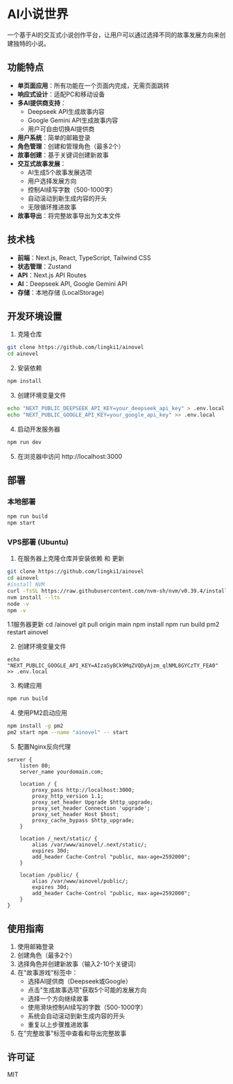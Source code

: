 # AI小说世界

一个基于AI的交互式小说创作平台，让用户可以通过选择不同的故事发展方向来创建独特的小说。

## 功能特点

- **单页面应用**：所有功能在一个页面内完成，无需页面跳转
- **响应式设计**：适配PC和移动设备
- **多AI提供商支持**：
  - Deepseek API生成故事内容
  - Google Gemini API生成故事内容
  - 用户可自由切换AI提供商
- **用户系统**：简单的邮箱登录
- **角色管理**：创建和管理角色（最多2个）
- **故事创建**：基于关键词创建新故事
- **交互式故事发展**：
  - AI生成5个故事发展选项
  - 用户选择发展方向
  - 控制AI续写字数（500-1000字）
  - 自动滚动到新生成内容的开头
  - 无限循环推进故事
- **故事导出**：将完整故事导出为文本文件

## 技术栈

- **前端**：Next.js, React, TypeScript, Tailwind CSS
- **状态管理**：Zustand
- **API**：Next.js API Routes
- **AI**：Deepseek API, Google Gemini API
- **存储**：本地存储 (LocalStorage)

## 开发环境设置

1. 克隆仓库
```bash
git clone https://github.com/lingki1/ainovel
cd ainovel
```

2. 安装依赖
```bash
npm install
```

3. 创建环境变量文件
```bash
echo "NEXT_PUBLIC_DEEPSEEK_API_KEY=your_deepseek_api_key" > .env.local
echo "NEXT_PUBLIC_GOOGLE_API_KEY=your_google_api_key" >> .env.local
```

4. 启动开发服务器
```bash
npm run dev
```

5. 在浏览器中访问 http://localhost:3000

## 部署

### 本地部署

```bash
npm run build
npm start
```

### VPS部署 (Ubuntu)

1. 在服务器上克隆仓库并安装依赖 和 更新
```bash
git clone https://github.com/lingki1/ainovel
cd ainovel
#install NVM
curl -fsSL https://raw.githubusercontent.com/nvm-sh/nvm/v0.39.4/install.sh | bash
nvm install --lts
node -v
npm -v
```
1.1服务器更新
cd /ainovel
git pull origin main
npm install
npm run build
pm2 restart ainovel

2. 创建环境变量文件
```bashecho "NEXT_PUBLIC_DEEPSEEK_API_KEY=sk-e7fec72e5ad142c6a2fb1d2d3b2fa79f" > .env.local
echo "NEXT_PUBLIC_GOOGLE_API_KEY=AIzaSyBCk9MqZVQDyAjzm_qlNML8GYCzTY_FEA0" >> .env.local

```

3. 构建应用
```bash
npm run build
```

4. 使用PM2启动应用
```bash
npm install -g pm2
pm2 start npm --name "ainovel" -- start
```

5. 配置Nginx反向代理
```nginx
server {
    listen 80;
    server_name yourdomain.com;

    location / {
        proxy_pass http://localhost:3000;
        proxy_http_version 1.1;
        proxy_set_header Upgrade $http_upgrade;
        proxy_set_header Connection 'upgrade';
        proxy_set_header Host $host;
        proxy_cache_bypass $http_upgrade;
    }

    location /_next/static/ {
        alias /var/www/ainovel/.next/static/;
        expires 30d;
        add_header Cache-Control "public, max-age=2592000";
    }

    location /public/ {
        alias /var/www/ainovel/public/;
        expires 30d;
        add_header Cache-Control "public, max-age=2592000";
    }
}
```

## 使用指南

1. 使用邮箱登录
2. 创建角色（最多2个）
3. 选择角色并创建新故事（输入2-10个关键词）
4. 在"故事游戏"标签中：
   - 选择AI提供商（Deepseek或Google）
   - 点击"生成故事选项"获取5个可能的发展方向
   - 选择一个方向继续故事
   - 使用滑块控制AI续写的字数（500-1000字）
   - 系统会自动滚动到新生成内容的开头
   - 重复以上步骤推进故事
5. 在"完整故事"标签中查看和导出完整故事

## 许可证

MIT
